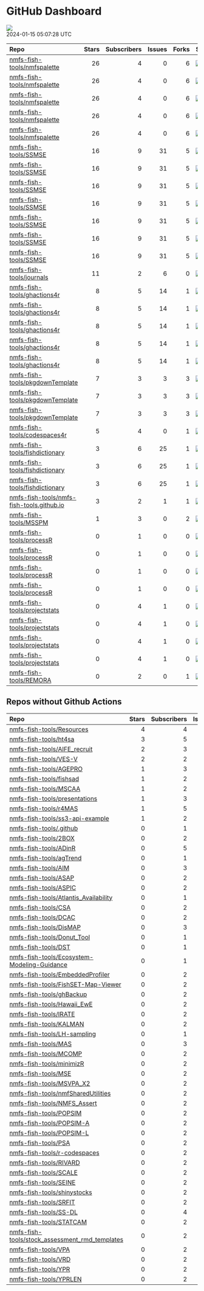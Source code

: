 GitHub Dashboard
================

![](https://github.com/nmfs-fish-tools/status/workflows/Render%20Status/badge.svg)  
2024-01-15 05:07:28 UTC

| Repo                                                                                                      | Stars | Subscribers | Issues | Forks | Status                                                                                                                                                                                               | Commit                                                                                                                                                                                                                            |
|:----------------------------------------------------------------------------------------------------------|------:|------------:|-------:|------:|:-----------------------------------------------------------------------------------------------------------------------------------------------------------------------------------------------------|:----------------------------------------------------------------------------------------------------------------------------------------------------------------------------------------------------------------------------------|
| [nmfs-fish-tools/nmfspalette](https://github.com/nmfs-fish-tools/nmfspalette)                             |    26 |           4 |      0 |     6 | [![](https://github.com/nmfs-fish-tools/nmfspalette/workflows/pages-build-deployment/badge.svg)](https://github.com/nmfs-fish-tools/nmfspalette/actions/runs/7173797462)                             | <a href="https://github.com/nmfs-fish-tools/nmfspalette/commit/bf19f9d421d01e260a55ff44bd99628cfa21024b" title="Built site for nmfspalette: 3.0.0.000@26efb44">bf19f9</a>                                                         |
| [nmfs-fish-tools/nmfspalette](https://github.com/nmfs-fish-tools/nmfspalette)                             |    26 |           4 |      0 |     6 | [![](https://github.com/nmfs-fish-tools/nmfspalette/workflows/call-doc-and-style-r/badge.svg)](https://github.com/nmfs-fish-tools/nmfspalette/actions/runs/7173762318)                               | <a href="https://github.com/nmfs-fish-tools/nmfspalette/commit/26efb448e4cb1539ad70bbbba99a5ef35ceb7500" title="Update DESCRIPTION">26efb4</a>                                                                                    |
| [nmfs-fish-tools/nmfspalette](https://github.com/nmfs-fish-tools/nmfspalette)                             |    26 |           4 |      0 |     6 | [![](https://github.com/nmfs-fish-tools/nmfspalette/workflows/call-update-pkgdown/badge.svg)](https://github.com/nmfs-fish-tools/nmfspalette/actions/runs/7173762323)                                | <a href="https://github.com/nmfs-fish-tools/nmfspalette/commit/26efb448e4cb1539ad70bbbba99a5ef35ceb7500" title="Update DESCRIPTION">26efb4</a>                                                                                    |
| [nmfs-fish-tools/nmfspalette](https://github.com/nmfs-fish-tools/nmfspalette)                             |    26 |           4 |      0 |     6 | [![](https://github.com/nmfs-fish-tools/nmfspalette/workflows/Render%20README/badge.svg)](https://github.com/nmfs-fish-tools/nmfspalette/actions/runs/6433388283)                                    | <a href="https://github.com/nmfs-fish-tools/nmfspalette/commit/a43127baa0fc22622b5fb524231989d52aac4807" title="add manual build trigger for readme">a43127</a>                                                                   |
| [nmfs-fish-tools/nmfspalette](https://github.com/nmfs-fish-tools/nmfspalette)                             |    26 |           4 |      0 |     6 | [![](https://github.com/nmfs-fish-tools/nmfspalette/workflows/call-r-cmd-check/badge.svg)](https://github.com/nmfs-fish-tools/nmfspalette/actions/runs/7154494412)                                   | <a href="https://github.com/nmfs-fish-tools/nmfspalette/commit/70358c8e583314f9d61823e999cc499c4b7b4cbb" title="docs: update readme">70358c</a>                                                                                   |
| [nmfs-fish-tools/SSMSE](https://github.com/nmfs-fish-tools/SSMSE)                                         |    16 |           9 |     31 |     5 | [![](https://github.com/nmfs-fish-tools/SSMSE/workflows/call-update-bookdown/badge.svg)](https://github.com/nmfs-fish-tools/SSMSE/actions/runs/6708152008)                                           | <a href="https://github.com/nmfs-fish-tools/SSMSE/commit/d1e7714a61e4925b377f0930d654a6a74202a5e6" title="docs: update readme">d1e771</a>                                                                                         |
| [nmfs-fish-tools/SSMSE](https://github.com/nmfs-fish-tools/SSMSE)                                         |    16 |           9 |     31 |     5 | [![](https://github.com/nmfs-fish-tools/SSMSE/workflows/call-calc_coverage/badge.svg)](https://github.com/nmfs-fish-tools/SSMSE/actions/runs/7480518477)                                             | <a href="https://github.com/nmfs-fish-tools/SSMSE/commit/6b6f2b7087373109bd6300322594cb442a4639bd" title="update ss3 repo names">6b6f2b</a>                                                                                       |
| [nmfs-fish-tools/SSMSE](https://github.com/nmfs-fish-tools/SSMSE)                                         |    16 |           9 |     31 |     5 | [![](https://github.com/nmfs-fish-tools/SSMSE/workflows/call-doc-and-style-r/badge.svg)](https://github.com/nmfs-fish-tools/SSMSE/actions/runs/6708151994)                                           | <a href="https://github.com/nmfs-fish-tools/SSMSE/commit/d1e7714a61e4925b377f0930d654a6a74202a5e6" title="docs: update readme">d1e771</a>                                                                                         |
| [nmfs-fish-tools/SSMSE](https://github.com/nmfs-fish-tools/SSMSE)                                         |    16 |           9 |     31 |     5 | [![](https://github.com/nmfs-fish-tools/SSMSE/workflows/call-r-cmd-check/badge.svg)](https://github.com/nmfs-fish-tools/SSMSE/actions/runs/7515735457)                                               | <a href="https://github.com/nmfs-fish-tools/SSMSE/commit/d1e7714a61e4925b377f0930d654a6a74202a5e6" title="docs: update readme">d1e771</a>                                                                                         |
| [nmfs-fish-tools/SSMSE](https://github.com/nmfs-fish-tools/SSMSE)                                         |    16 |           9 |     31 |     5 | [![](https://github.com/nmfs-fish-tools/SSMSE/workflows/Generate%20JOSS%20pdf/badge.svg)](https://github.com/nmfs-fish-tools/SSMSE/actions/runs/7476620130)                                          | <a href="https://github.com/nmfs-fish-tools/SSMSE/commit/58d19eaa44dfba91ad7408d46cb5227394f817a7" title="Merge branch 'change-ss3-repo-names' of https://github.com/nmfs-fish-tools/SSMSE into change-ss3-repo-names">58d19e</a> |
| [nmfs-fish-tools/SSMSE](https://github.com/nmfs-fish-tools/SSMSE)                                         |    16 |           9 |     31 |     5 | [![](https://github.com/nmfs-fish-tools/SSMSE/workflows/Render%20README/badge.svg)](https://github.com/nmfs-fish-tools/SSMSE/actions/runs/6707766314)                                                | <a href="https://github.com/nmfs-fish-tools/SSMSE/commit/c0a9def00514c2686782e8a3a6a32ef6229af391" title="Update render-readme.yml">c0a9de</a>                                                                                    |
| [nmfs-fish-tools/SSMSE](https://github.com/nmfs-fish-tools/SSMSE)                                         |    16 |           9 |     31 |     5 | [![](https://github.com/nmfs-fish-tools/SSMSE/workflows/pages-build-deployment/badge.svg)](https://github.com/nmfs-fish-tools/SSMSE/actions/runs/6707664296)                                         | <a href="https://github.com/nmfs-fish-tools/SSMSE/commit/d62b274f7bfc0020a53f922a264ae29785d099f5" title="Deploying to gh-pages from @ nmfs-fish-tools/SSMSE@e61dc2ac4d73449830f5b9fa87a4a22d2a9945ea 🚀">d62b27</a>              |
| [nmfs-fish-tools/journals](https://github.com/nmfs-fish-tools/journals)                                   |    11 |           2 |      6 |     0 | [![](https://github.com/nmfs-fish-tools/journals/workflows/sync%20math.utah.edu%20fishery-journals/badge.svg)](https://github.com/nmfs-fish-tools/journals/actions/runs/7447845699)                  | <a href="https://github.com/nmfs-fish-tools/journals/commit/b7eec4f7c3051f3a4023dbaaebdfcfb8b969a874" title="Updates journals bib files using download.yml">b7eec4</a>                                                            |
| [nmfs-fish-tools/ghactions4r](https://github.com/nmfs-fish-tools/ghactions4r)                             |     8 |           5 |     14 |     1 | [![](https://github.com/nmfs-fish-tools/ghactions4r/workflows/call-doc-and-style-r/badge.svg)](https://github.com/nmfs-fish-tools/ghactions4r/actions/runs/6512003288)                               | <a href="https://github.com/nmfs-fish-tools/ghactions4r/commit/62c7cc0615f3729429cb2d567b879b69e5e0984a" title="style and docs: run devtools::document() and styler::style_pkg()">62c7cc</a>                                      |
| [nmfs-fish-tools/ghactions4r](https://github.com/nmfs-fish-tools/ghactions4r)                             |     8 |           5 |     14 |     1 | [![](https://github.com/nmfs-fish-tools/ghactions4r/workflows/call-r-cmd-check/badge.svg)](https://github.com/nmfs-fish-tools/ghactions4r/actions/runs/7515604457)                                   | <a href="https://github.com/nmfs-fish-tools/ghactions4r/commit/ea16bb4e5664731a3a8d6d4c2ef19f5266e07c42" title="add new heading to readme">ea16bb</a>                                                                             |
| [nmfs-fish-tools/ghactions4r](https://github.com/nmfs-fish-tools/ghactions4r)                             |     8 |           5 |     14 |     1 | [![](https://github.com/nmfs-fish-tools/ghactions4r/workflows/call-spell-check/badge.svg)](https://github.com/nmfs-fish-tools/ghactions4r/actions/runs/7508180424)                                   | <a href="https://github.com/nmfs-fish-tools/ghactions4r/commit/e9fb85cf0244e49fd554f0c772a5ac0d1d861cad" title="Add depends_on_tmb option to r cmd check. #106">e9fb85</a>                                                        |
| [nmfs-fish-tools/ghactions4r](https://github.com/nmfs-fish-tools/ghactions4r)                             |     8 |           5 |     14 |     1 | [![](https://github.com/nmfs-fish-tools/ghactions4r/workflows/call-update-pkgdown/badge.svg)](https://github.com/nmfs-fish-tools/ghactions4r/actions/runs/7391595091)                                | <a href="https://github.com/nmfs-fish-tools/ghactions4r/commit/ea16bb4e5664731a3a8d6d4c2ef19f5266e07c42" title="add new heading to readme">ea16bb</a>                                                                             |
| [nmfs-fish-tools/ghactions4r](https://github.com/nmfs-fish-tools/ghactions4r)                             |     8 |           5 |     14 |     1 | [![](https://github.com/nmfs-fish-tools/ghactions4r/workflows/pages-build-deployment/badge.svg)](https://github.com/nmfs-fish-tools/ghactions4r/actions/runs/7391623117)                             | <a href="https://github.com/nmfs-fish-tools/ghactions4r/commit/b30c792ca0ed06a31257cb217ac23466996b1717" title="Built site for ghactions4r: 0.1.0@ea16bb4">b30c79</a>                                                             |
| [nmfs-fish-tools/pkgdownTemplate](https://github.com/nmfs-fish-tools/pkgdownTemplate)                     |     7 |           3 |      3 |     3 | [![](https://github.com/nmfs-fish-tools/pkgdownTemplate/workflows/R-CMD-check/badge.svg)](https://github.com/nmfs-fish-tools/pkgdownTemplate/actions/runs/3808548227)                                | <a href="https://github.com/nmfs-fish-tools/pkgdownTemplate/commit/8045235c794db51de41ea1a4b60ba9e518c092fe" title="update link">804523</a>                                                                                       |
| [nmfs-fish-tools/pkgdownTemplate](https://github.com/nmfs-fish-tools/pkgdownTemplate)                     |     7 |           3 |      3 |     3 | [![](https://github.com/nmfs-fish-tools/pkgdownTemplate/workflows/update-pkgdown-site/badge.svg)](https://github.com/nmfs-fish-tools/pkgdownTemplate/actions/runs/3808548224)                        | <a href="https://github.com/nmfs-fish-tools/pkgdownTemplate/commit/8045235c794db51de41ea1a4b60ba9e518c092fe" title="update link">804523</a>                                                                                       |
| [nmfs-fish-tools/pkgdownTemplate](https://github.com/nmfs-fish-tools/pkgdownTemplate)                     |     7 |           3 |      3 |     3 | [![](https://github.com/nmfs-fish-tools/pkgdownTemplate/workflows/pages-build-deployment/badge.svg)](https://github.com/nmfs-fish-tools/pkgdownTemplate/actions/runs/3808555332)                     | <a href="https://github.com/nmfs-fish-tools/pkgdownTemplate/commit/238c24071f6a25a45f7a5eb3d18a6a818f8154e1" title="Build site">238c24</a>                                                                                        |
| [nmfs-fish-tools/codespaces4r](https://github.com/nmfs-fish-tools/codespaces4r)                           |     5 |           4 |      0 |     1 | [![](https://github.com/nmfs-fish-tools/codespaces4r/workflows/call-r-cmd-check/badge.svg)](https://github.com/nmfs-fish-tools/codespaces4r/actions/runs/6422895817)                                 | <a href="https://github.com/nmfs-fish-tools/codespaces4r/commit/b486c701e27163ea2c836938c49224cf797579de" title="Update README.md">b486c7</a>                                                                                     |
| [nmfs-fish-tools/fishdictionary](https://github.com/nmfs-fish-tools/fishdictionary)                       |     3 |           6 |     25 |     1 | [![](https://github.com/nmfs-fish-tools/fishdictionary/workflows/call-r-cmd-check/badge.svg)](https://github.com/nmfs-fish-tools/fishdictionary/actions/runs/6580301827)                             | <a href="https://github.com/nmfs-fish-tools/fishdictionary/commit/9b63afa35f0f3cd4383e0b11a3355a7561da4c5f" title="update documentation">9b63af</a>                                                                               |
| [nmfs-fish-tools/fishdictionary](https://github.com/nmfs-fish-tools/fishdictionary)                       |     3 |           6 |     25 |     1 | [![](https://github.com/nmfs-fish-tools/fishdictionary/workflows/call-update-pkgdown/badge.svg)](https://github.com/nmfs-fish-tools/fishdictionary/actions/runs/6580301848)                          | <a href="https://github.com/nmfs-fish-tools/fishdictionary/commit/9b63afa35f0f3cd4383e0b11a3355a7561da4c5f" title="update documentation">9b63af</a>                                                                               |
| [nmfs-fish-tools/fishdictionary](https://github.com/nmfs-fish-tools/fishdictionary)                       |     3 |           6 |     25 |     1 | [![](https://github.com/nmfs-fish-tools/fishdictionary/workflows/pages-build-deployment/badge.svg)](https://github.com/nmfs-fish-tools/fishdictionary/actions/runs/6580326898)                       | <a href="https://github.com/nmfs-fish-tools/fishdictionary/commit/90ed695f1bf142db86ef7ed16ee23eeac257fd2a" title="Built site for fishdictionary: 0.0.0.9000@9b63afa">90ed69</a>                                                  |
| [nmfs-fish-tools/nmfs-fish-tools.github.io](https://github.com/nmfs-fish-tools/nmfs-fish-tools.github.io) |     3 |           2 |      1 |     1 | [![](https://github.com/nmfs-fish-tools/nmfs-fish-tools.github.io/workflows/pages-build-deployment/badge.svg)](https://github.com/nmfs-fish-tools/nmfs-fish-tools.github.io/actions/runs/4633025940) | <a href="https://github.com/nmfs-fish-tools/nmfs-fish-tools.github.io/commit/dc228734088637f52b0cc321db0747811e0ce53a" title="Merge pull request #9 from nmfs-fish-tools/simplify_nmfs_fish_tools">dc2287</a>                     |
| [nmfs-fish-tools/MSSPM](https://github.com/nmfs-fish-tools/MSSPM)                                         |     1 |           3 |      0 |     2 | [![](https://github.com/nmfs-fish-tools/MSSPM/workflows/pages-build-deployment/badge.svg)](https://github.com/nmfs-fish-tools/MSSPM/actions/runs/6525716847)                                         | <a href="https://github.com/nmfs-fish-tools/MSSPM/commit/1c080895531f7b6b871b01e2cfd75723340bac6a" title="Mods for 1.7.5">1c0808</a>                                                                                              |
| [nmfs-fish-tools/processR](https://github.com/nmfs-fish-tools/processR)                                   |     0 |           1 |      0 |     0 | [![](https://github.com/nmfs-fish-tools/processR/workflows/R-CMD-check/badge.svg)](https://github.com/nmfs-fish-tools/processR/actions/runs/6777551290)                                              | <a href="https://github.com/nmfs-fish-tools/processR/commit/bed813e1415b54386dc10b576462e3e5b6b3118d" title="GHA: add boost to Windows">bed813</a>                                                                                |
| [nmfs-fish-tools/processR](https://github.com/nmfs-fish-tools/processR)                                   |     0 |           1 |      0 |     0 | [![](https://github.com/nmfs-fish-tools/processR/workflows/call-r-cmd-check/badge.svg)](https://github.com/nmfs-fish-tools/processR/actions/runs/6917986620)                                         | <a href="https://github.com/nmfs-fish-tools/processR/commit/0e150fc11d00af7ab72e409e047a0a1c228443d2" title=" inline">0e150f</a>                                                                                                  |
| [nmfs-fish-tools/processR](https://github.com/nmfs-fish-tools/processR)                                   |     0 |           1 |      0 |     0 | [![](https://github.com/nmfs-fish-tools/processR/workflows/call-r-cmd-check/badge.svg)](https://github.com/nmfs-fish-tools/processR/actions/runs/6421122126)                                         | <a href="https://github.com/nmfs-fish-tools/processR/commit/4eeac6c6fe522cee332e32e76daa88a078f730be" title="feat: add boost">4eeac6</a>                                                                                          |
| [nmfs-fish-tools/processR](https://github.com/nmfs-fish-tools/processR)                                   |     0 |           1 |      0 |     0 | [![](https://github.com/nmfs-fish-tools/processR/workflows/install-boost/badge.svg)](https://github.com/nmfs-fish-tools/processR/actions/runs/6777062458)                                            | <a href="https://github.com/nmfs-fish-tools/processR/commit/a109f85344f5440fd7e63ccff932543dd082eeed" title="GHA: add error-on section">a109f8</a>                                                                                |
| [nmfs-fish-tools/projectstats](https://github.com/nmfs-fish-tools/projectstats)                           |     0 |           4 |      1 |     0 | [![](https://github.com/nmfs-fish-tools/projectstats/workflows/call-update-docs/badge.svg)](https://github.com/nmfs-fish-tools/projectstats/actions/runs/6791461248)                                 | <a href="https://github.com/nmfs-fish-tools/projectstats/commit/34bd6c203e30ac41ed73f0e7d54dd35f0a82caa3" title="edit PR table to include reviewers">34bd6c</a>                                                                   |
| [nmfs-fish-tools/projectstats](https://github.com/nmfs-fish-tools/projectstats)                           |     0 |           4 |      1 |     0 | [![](https://github.com/nmfs-fish-tools/projectstats/workflows/call-update-pkgdown/badge.svg)](https://github.com/nmfs-fish-tools/projectstats/actions/runs/6791461245)                              | <a href="https://github.com/nmfs-fish-tools/projectstats/commit/34bd6c203e30ac41ed73f0e7d54dd35f0a82caa3" title="edit PR table to include reviewers">34bd6c</a>                                                                   |
| [nmfs-fish-tools/projectstats](https://github.com/nmfs-fish-tools/projectstats)                           |     0 |           4 |      1 |     0 | [![](https://github.com/nmfs-fish-tools/projectstats/workflows/call-r-cmd-check/badge.svg)](https://github.com/nmfs-fish-tools/projectstats/actions/runs/6791461243)                                 | <a href="https://github.com/nmfs-fish-tools/projectstats/commit/34bd6c203e30ac41ed73f0e7d54dd35f0a82caa3" title="edit PR table to include reviewers">34bd6c</a>                                                                   |
| [nmfs-fish-tools/projectstats](https://github.com/nmfs-fish-tools/projectstats)                           |     0 |           4 |      1 |     0 | [![](https://github.com/nmfs-fish-tools/projectstats/workflows/pages-build-deployment/badge.svg)](https://github.com/nmfs-fish-tools/projectstats/actions/runs/6791480952)                           | <a href="https://github.com/nmfs-fish-tools/projectstats/commit/544ba00ba3fc1d6c278f0c250fcc6bbdfc4de50d" title="Built site for projectstats: 0.0.0.9000@34bd6c2">544ba0</a>                                                      |
| [nmfs-fish-tools/REMORA](https://github.com/nmfs-fish-tools/REMORA)                                       |     0 |           2 |      0 |     1 | [![](https://github.com/nmfs-fish-tools/REMORA/workflows/pages-build-deployment/badge.svg)](https://github.com/nmfs-fish-tools/REMORA/actions/runs/6398078412)                                       | <a href="https://github.com/nmfs-fish-tools/REMORA/commit/ddef3c9b702c5535a0b2d76102e3ed94419e476b" title="Mods for 1.7.5">ddef3c</a>                                                                                             |

## Repos without Github Actions

| Repo                                                                                                                | Stars | Subscribers | Issues | Forks |
|:--------------------------------------------------------------------------------------------------------------------|------:|------------:|-------:|------:|
| [nmfs-fish-tools/Resources](https://github.com/nmfs-fish-tools/Resources)                                           |     4 |           4 |      2 |     4 |
| [nmfs-fish-tools/ht4sa](https://github.com/nmfs-fish-tools/ht4sa)                                                   |     3 |           5 |      3 |     1 |
| [nmfs-fish-tools/AIFE_recruit](https://github.com/nmfs-fish-tools/AIFE_recruit)                                     |     2 |           3 |      0 |     0 |
| [nmfs-fish-tools/VES-V](https://github.com/nmfs-fish-tools/VES-V)                                                   |     2 |           2 |      0 |     0 |
| [nmfs-fish-tools/AGEPRO](https://github.com/nmfs-fish-tools/AGEPRO)                                                 |     1 |           3 |      0 |     2 |
| [nmfs-fish-tools/fishsad](https://github.com/nmfs-fish-tools/fishsad)                                               |     1 |           2 |      0 |     0 |
| [nmfs-fish-tools/MSCAA](https://github.com/nmfs-fish-tools/MSCAA)                                                   |     1 |           2 |      0 |     1 |
| [nmfs-fish-tools/presentations](https://github.com/nmfs-fish-tools/presentations)                                   |     1 |           3 |      1 |     0 |
| [nmfs-fish-tools/r4MAS](https://github.com/nmfs-fish-tools/r4MAS)                                                   |     1 |           5 |      6 |     2 |
| [nmfs-fish-tools/ss3-api-example](https://github.com/nmfs-fish-tools/ss3-api-example)                               |     1 |           2 |      0 |     0 |
| [nmfs-fish-tools/.github](https://github.com/nmfs-fish-tools/.github)                                               |     0 |           1 |      0 |     0 |
| [nmfs-fish-tools/2BOX](https://github.com/nmfs-fish-tools/2BOX)                                                     |     0 |           2 |      0 |     0 |
| [nmfs-fish-tools/ADinR](https://github.com/nmfs-fish-tools/ADinR)                                                   |     0 |           5 |      1 |     0 |
| [nmfs-fish-tools/agTrend](https://github.com/nmfs-fish-tools/agTrend)                                               |     0 |           1 |      0 |     0 |
| [nmfs-fish-tools/AIM](https://github.com/nmfs-fish-tools/AIM)                                                       |     0 |           3 |      0 |     0 |
| [nmfs-fish-tools/ASAP](https://github.com/nmfs-fish-tools/ASAP)                                                     |     0 |           2 |      0 |     0 |
| [nmfs-fish-tools/ASPIC](https://github.com/nmfs-fish-tools/ASPIC)                                                   |     0 |           2 |      0 |     0 |
| [nmfs-fish-tools/Atlantis_Availability](https://github.com/nmfs-fish-tools/Atlantis_Availability)                   |     0 |           1 |      0 |     0 |
| [nmfs-fish-tools/CSA](https://github.com/nmfs-fish-tools/CSA)                                                       |     0 |           2 |      0 |     0 |
| [nmfs-fish-tools/DCAC](https://github.com/nmfs-fish-tools/DCAC)                                                     |     0 |           2 |      0 |     0 |
| [nmfs-fish-tools/DisMAP](https://github.com/nmfs-fish-tools/DisMAP)                                                 |     0 |           3 |      0 |     0 |
| [nmfs-fish-tools/Donut_Tool](https://github.com/nmfs-fish-tools/Donut_Tool)                                         |     0 |           1 |      0 |     0 |
| [nmfs-fish-tools/DST](https://github.com/nmfs-fish-tools/DST)                                                       |     0 |           1 |      0 |     0 |
| [nmfs-fish-tools/Ecosystem-Modeling-Guidance](https://github.com/nmfs-fish-tools/Ecosystem-Modeling-Guidance)       |     0 |           1 |      0 |     0 |
| [nmfs-fish-tools/EmbeddedProfiler](https://github.com/nmfs-fish-tools/EmbeddedProfiler)                             |     0 |           2 |      2 |     0 |
| [nmfs-fish-tools/FishSET-Map-Viewer](https://github.com/nmfs-fish-tools/FishSET-Map-Viewer)                         |     0 |           2 |      4 |     0 |
| [nmfs-fish-tools/ghBackup](https://github.com/nmfs-fish-tools/ghBackup)                                             |     0 |           2 |      2 |     0 |
| [nmfs-fish-tools/Hawaii_EwE](https://github.com/nmfs-fish-tools/Hawaii_EwE)                                         |     0 |           2 |      0 |     0 |
| [nmfs-fish-tools/IRATE](https://github.com/nmfs-fish-tools/IRATE)                                                   |     0 |           2 |      0 |     0 |
| [nmfs-fish-tools/KALMAN](https://github.com/nmfs-fish-tools/KALMAN)                                                 |     0 |           2 |      0 |     0 |
| [nmfs-fish-tools/LH-sampling](https://github.com/nmfs-fish-tools/LH-sampling)                                       |     0 |           1 |      0 |     0 |
| [nmfs-fish-tools/MAS](https://github.com/nmfs-fish-tools/MAS)                                                       |     0 |           3 |      8 |     1 |
| [nmfs-fish-tools/MCOMP](https://github.com/nmfs-fish-tools/MCOMP)                                                   |     0 |           2 |      0 |     0 |
| [nmfs-fish-tools/minimizR](https://github.com/nmfs-fish-tools/minimizR)                                             |     0 |           2 |      0 |     1 |
| [nmfs-fish-tools/MSE](https://github.com/nmfs-fish-tools/MSE)                                                       |     0 |           2 |      0 |     0 |
| [nmfs-fish-tools/MSVPA_X2](https://github.com/nmfs-fish-tools/MSVPA_X2)                                             |     0 |           2 |      0 |     0 |
| [nmfs-fish-tools/nmfSharedUtilities](https://github.com/nmfs-fish-tools/nmfSharedUtilities)                         |     0 |           2 |      0 |     2 |
| [nmfs-fish-tools/NMFS_Assert](https://github.com/nmfs-fish-tools/NMFS_Assert)                                       |     0 |           2 |      0 |     0 |
| [nmfs-fish-tools/POPSIM](https://github.com/nmfs-fish-tools/POPSIM)                                                 |     0 |           2 |      0 |     0 |
| [nmfs-fish-tools/POPSIM-A](https://github.com/nmfs-fish-tools/POPSIM-A)                                             |     0 |           2 |      0 |     0 |
| [nmfs-fish-tools/POPSIM-L](https://github.com/nmfs-fish-tools/POPSIM-L)                                             |     0 |           2 |      0 |     0 |
| [nmfs-fish-tools/PSA](https://github.com/nmfs-fish-tools/PSA)                                                       |     0 |           2 |      0 |     0 |
| [nmfs-fish-tools/r-codespaces](https://github.com/nmfs-fish-tools/r-codespaces)                                     |     0 |           2 |      0 |     0 |
| [nmfs-fish-tools/RIVARD](https://github.com/nmfs-fish-tools/RIVARD)                                                 |     0 |           2 |      0 |     0 |
| [nmfs-fish-tools/SCALE](https://github.com/nmfs-fish-tools/SCALE)                                                   |     0 |           2 |      0 |     0 |
| [nmfs-fish-tools/SEINE](https://github.com/nmfs-fish-tools/SEINE)                                                   |     0 |           2 |      0 |     0 |
| [nmfs-fish-tools/shinystocks](https://github.com/nmfs-fish-tools/shinystocks)                                       |     0 |           2 |      0 |     0 |
| [nmfs-fish-tools/SRFIT](https://github.com/nmfs-fish-tools/SRFIT)                                                   |     0 |           2 |      0 |     0 |
| [nmfs-fish-tools/SS-DL](https://github.com/nmfs-fish-tools/SS-DL)                                                   |     0 |           4 |      0 |     0 |
| [nmfs-fish-tools/STATCAM](https://github.com/nmfs-fish-tools/STATCAM)                                               |     0 |           2 |      0 |     0 |
| [nmfs-fish-tools/stock_assessment_rmd_templates](https://github.com/nmfs-fish-tools/stock_assessment_rmd_templates) |     0 |           2 |      0 |     0 |
| [nmfs-fish-tools/VPA](https://github.com/nmfs-fish-tools/VPA)                                                       |     0 |           2 |      0 |     0 |
| [nmfs-fish-tools/VRD](https://github.com/nmfs-fish-tools/VRD)                                                       |     0 |           2 |      0 |     0 |
| [nmfs-fish-tools/YPR](https://github.com/nmfs-fish-tools/YPR)                                                       |     0 |           2 |      0 |     0 |
| [nmfs-fish-tools/YPRLEN](https://github.com/nmfs-fish-tools/YPRLEN)                                                 |     0 |           2 |      0 |     0 |
